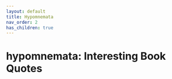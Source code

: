 ```yaml
---
layout: default
title: Hypomnemata
nav_order: 2
has_children: true
---
```


# hypomnemata: Interesting Book Quotes



